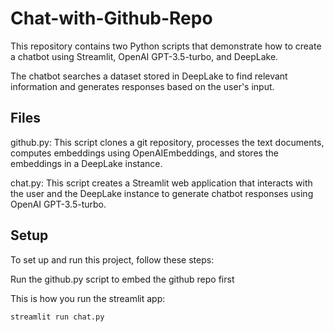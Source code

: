 # Chat-with-Github-Repo

This repository contains two Python scripts that demonstrate how to create a chatbot using Streamlit, OpenAI GPT-3.5-turbo, and DeepLake.

The chatbot searches a dataset stored in DeepLake to find relevant information and generates responses based on the user's input.

## Files
github.py: This script clones a git repository, processes the text documents, computes embeddings using OpenAIEmbeddings, and stores the embeddings in a DeepLake instance.

chat.py: This script creates a Streamlit web application that interacts with the user and the DeepLake instance to generate chatbot responses using OpenAI GPT-3.5-turbo.

## Setup
To set up and run this project, follow these steps:

Run the github.py script to embed the github repo first 

This is how you run the streamlit app: 

```
streamlit run chat.py
```
